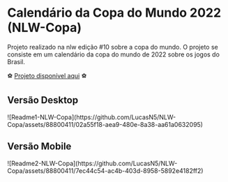 <h1 align:"center">Calendário da Copa do Mundo 2022 (NLW-Copa)</h1>

<p>Projeto realizado na nlw edição #10 sobre a copa do mundo. O projeto se consiste em um calendário da copa do mundo de 2022 sobre os jogos do Brasil. </p>

:soccer: <a href="https://lucasn5.github.io/NLW-Copa/"> Projeto disponível aqui</a> ⚽

<h2>Versão Desktop </h2>
![Readme1-NLW-Copa](https://github.com/LucasN5/NLW-Copa/assets/88800411/02a55f18-aea9-480e-8a38-aa61a0632095)

<h2>Versão Mobile</h2>
![Readme2-NLW-Copa](https://github.com/LucasN5/NLW-Copa/assets/88800411/7ec44c54-ac4b-403d-8958-5892e4182ff2)


